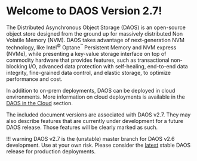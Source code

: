 # Welcome to DAOS Version 2.7!

The Distributed Asynchronous Object Storage (DAOS) is an open-source
object store designed from the ground up for massively distributed Non
Volatile Memory (NVM). DAOS takes advantage of next-generation NVM
technology, like Intel<sup>&copy;</sup> Optane<sup>&trade;</sup>
Persistent Memory and NVM express (NVMe),
while presenting a key-value storage interface on top of commodity
hardware that provides features, such as transactional non-blocking
I/O, advanced data protection with self-healing, end-to-end data
integrity, fine-grained data control, and elastic storage, to optimize
performance and cost.

In addition to on-prem deployments, DAOS can be deployed in cloud
environments. More information on cloud deployments is available
in the [DAOS in the Cloud](./cloud/) section.

The included document versions are associated with DAOS v2.7.
They may also describe features that are currently under development
for a future DAOS release. Those features will be clearly marked as such.

!!! warning
    DAOS v2.7 is the (unstable) master branch for DAOS v2.6 development.
    Use at your own risk. Please consider the [latest](../latest/)
    stable DAOS release for production deployments.

